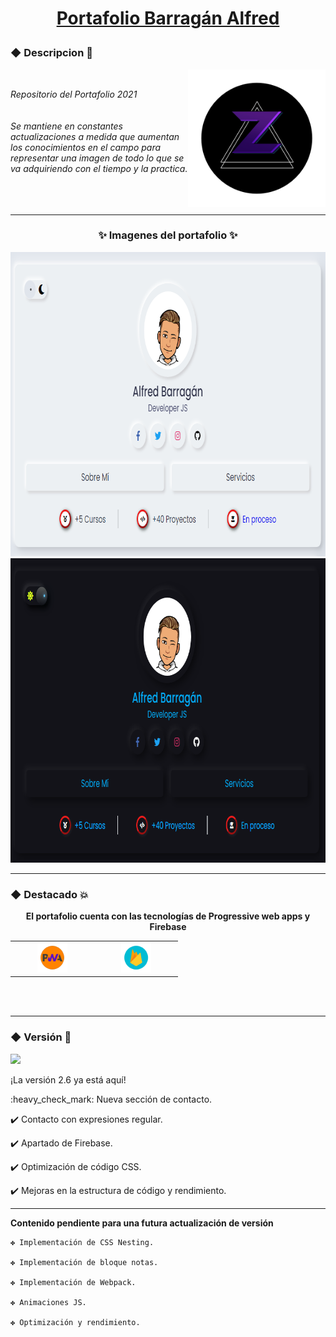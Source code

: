 # [<p align="center">Portafolio Barragán Alfred</p>](https://zkc-portafolio.netlify.app/)
### ◆ Descripcion :apple:
<div align="center">
	<img src="/readme/logozkc.png" alt="Logo" width="220px" height=="220px" align="right">
	<br>
	<p align="left"><em>
		Repositorio del Portafolio 2021
		<br>
		<br>
		<br>
			Se mantiene en constantes actualizaciones 
			a medida que aumentan los conocimientos en el campo 
			para representar una imagen de todo lo que se va 
			adquiriendo con el tiempo y la practica.
		<br>
		<br>
		<br>
		<br>
	</em></p> 
</div>


---

### <p align="center">:sparkles: Imagenes del portafolio :sparkles:</p>
<div align="center">
<img src="/readme/Banner1.png" alt="Primer Banner" width="829px" height="487px"><img src="/readme/Banner2.png" alt="Segundo Banner" width="829px" height="487px">
</div>

---

### ◆ Destacado :boom:
**<p align="center">El portafolio cuenta con las tecnologías de Progressive web apps y Firebase</p>**


<table align="center">
  <tr>
    <td align="center" width="120">
      <a href="#macropower-tech">
        <img src="./readme/pwa.png" width="48" height="48" alt="PWA" />
      </a>
      <br>
    </td>
    <td align="center" width="120">
      <a href="#macropower-tech">
        <img src="./readme/firebase.png" width="48" height="48" alt="Firebase" />
      </a>
      <br>
    </td>
 </tr>
<table>
<br>
<br>
	
---

###  ◆ Versión :tada: 
[<img src="https://img.shields.io/badge/Versi%C3%B3n-2.6-053337"/>](https://github.com/Zekcron12/Mi-Portafolio)	
<p align="justify"> ¡La versión 2.6 ya está aquí! </p>
<p align="justify"> 
:heavy_check_mark: Nueva sección de contacto.
	
:heavy_check_mark: Contacto con expresiones regular.
	
:heavy_check_mark: Apartado de Firebase.
	
:heavy_check_mark: Optimización de código CSS.
	
:heavy_check_mark: Mejoras en la estructura de código y rendimiento.

</p>

---
	
**<p align="justify">Contenido pendiente para una futura actualización de versión</p>**	

<p align="justify">
	
	✤ Implementación de CSS Nesting.
	
	✤ Implementación de bloque notas.
	
	✤ Implementación de Webpack.
	
	✤ Animaciones JS.
	
	✤ Optimización y rendimiento.

</p>
